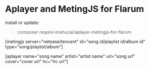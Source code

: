 # Aplayer and MetingJS for Flarum

install or update:

> composer require imshuzai/aplayer-metingjs-for-flarum

\[metingjs server="netease/tencent" id="song id/playlist id/album id" type="song/playlist/album"]

\[aplayer name="song name" artist="artist name" url="song url" cover="cover url" lrc="lrc url"]
